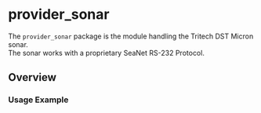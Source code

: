 # provider_sonar

The `provider_sonar` package is the module handling the Tritech DST Micron sonar.  
The sonar works with a proprietary SeaNet RS-232 Protocol.

## Overview

### Usage Example
